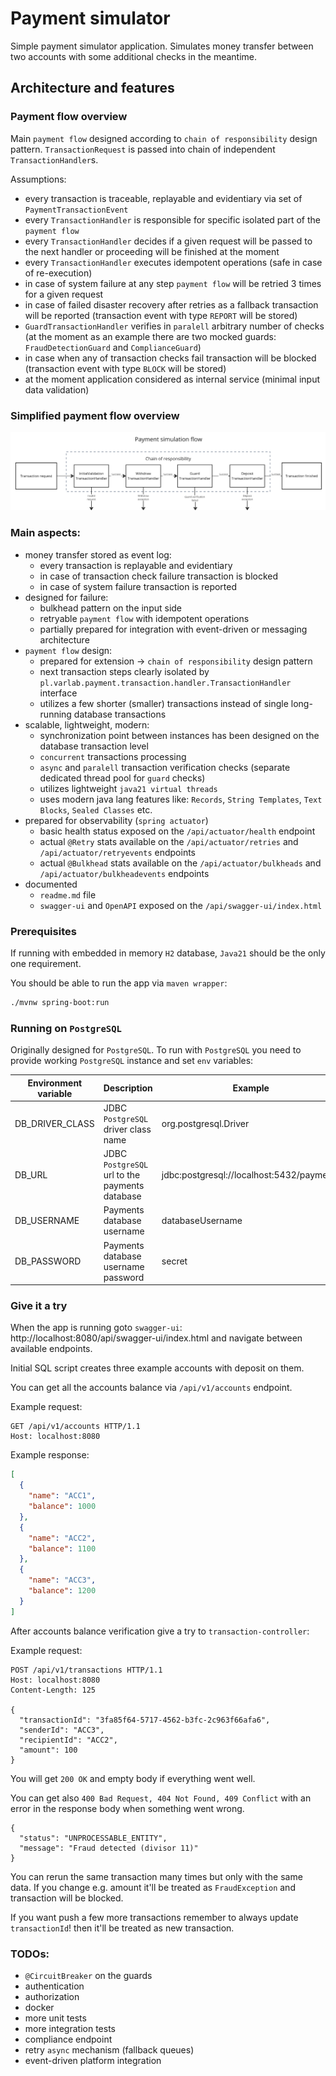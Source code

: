 # Payment simulator

Simple payment simulator application. Simulates money transfer between two accounts with some additional checks in the meantime.

## Architecture and features

### Payment flow overview

Main `payment flow` designed according to `chain of responsibility` design pattern. `TransactionRequest` is passed into
chain of independent `TransactionHandler`s.

Assumptions:

- every transaction is traceable, replayable and evidentiary via set of `PaymentTransactionEvent`
- every `TransactionHandler` is responsible for specific isolated part of the `payment flow`
- every `TransactionHandler` decides if a given request will be passed to the next handler or proceeding will be finished at the
  moment
- every `TransactionHandler` executes idempotent operations (safe in case of re-execution)
- in case of system failure at any step `payment flow` will be retried 3 times for a given request
- in case of failed disaster recovery after retries as a fallback transaction will be reported (transaction event with type `REPORT` will
  be stored)
- `GuardTransactionHandler` verifies in `paralell` arbitrary number of checks (at the moment as an example there are two mocked
  guards: `FraudDetectionGuard` and `ComplianceGuard`)
- in case when any of transaction checks fail transaction will be blocked (transaction event with type `BLOCK` will be stored)
- at the moment application considered as internal service (minimal input data validation)

### Simplified payment flow overview

![payment_flow](docs/payment_flow.png)

### Main aspects:

- money transfer stored as event log:
    - every transaction is replayable and evidentiary
    - in case of transaction check failure transaction is blocked
    - in case of system failure transaction is reported
- designed for failure:
    - bulkhead pattern on the input side
    - retryable `payment flow` with idempotent operations
    - partially prepared for integration with event-driven or messaging architecture
- `payment flow` design:
    - prepared for extension -> `chain of responsibility` design pattern
    - next transaction steps clearly isolated by `pl.varlab.payment.transaction.handler.TransactionHandler` interface
    - utilizes a few shorter (smaller) transactions instead of single long-running database transactions
- scalable, lightweight, modern:
    - synchronization point between instances has been designed on the database transaction level
    - `concurrent` transactions processing
    - `async` and `paralell` transaction verification checks (separate dedicated thread pool for `guard` checks)
    - utilizes lightweight `java21 virtual threads`
    - uses modern java lang features like: `Records`, `String Templates`, `Text Blocks`, `Sealed Classes` etc.
- prepared for observability (`spring actuator`)
    - basic health status exposed on the `/api/actuator/health` endpoint
    - actual `@Retry` stats available on the `/api/actuator/retries` and `/api/actuator/retryevents` endpoints
    - actual `@Bulkhead` stats available on the `/api/actuator/bulkheads` and `/api/actuator/bulkheadevents` endpoints
- documented
    - `readme.md` file
    - `swagger-ui` and `OpenAPI` exposed on the `/api/swagger-ui/index.html`

### Prerequisites

If running with embedded in memory `H2` database, `Java21` should be the only one requirement.

You should be able to run the app via `maven wrapper`:

```bash
./mvnw spring-boot:run
```

### Running on `PostgreSQL`

Originally designed for `PostgreSQL`. To run with `PostgreSQL` you need to provide working `PostgreSQL` instance
and set `env` variables:

| Environment variable | Description                                    | Example                                   |
|----------------------|------------------------------------------------|-------------------------------------------
| DB_DRIVER_CLASS      | JDBC `PostgreSQL` driver class name            | org.postgresql.Driver                     |
| DB_URL               | JDBC `PostgreSQL` url to the payments database | jdbc:postgresql://localhost:5432/payments |
| DB_USERNAME          | Payments database username                     | databaseUsername                          |
| DB_PASSWORD          | Payments database username password            | secret                                    |

### Give it a try

When the app is running goto `swagger-ui`: http://localhost:8080/api/swagger-ui/index.html and navigate between available endpoints. 

Initial SQL script creates three example accounts with deposit on them.

You can get all the accounts balance via `/api/v1/accounts` endpoint.

Example request:
```
GET /api/v1/accounts HTTP/1.1
Host: localhost:8080
```

Example response:
```json
[
  {
    "name": "ACC1",
    "balance": 1000
  },
  {
    "name": "ACC2",
    "balance": 1100
  },
  {
    "name": "ACC3",
    "balance": 1200
  }
]
```

After accounts balance verification give a try to `transaction-controller`:

Example request:
```
POST /api/v1/transactions HTTP/1.1
Host: localhost:8080
Content-Length: 125

{
  "transactionId": "3fa85f64-5717-4562-b3fc-2c963f66afa6",
  "senderId": "ACC3",
  "recipientId": "ACC2",
  "amount": 100
}
```

You will get `200 OK` and empty body if everything went well.

You can get also `400 Bad Request, 404 Not Found, 409 Conflict` with an error in the response body when something went wrong.
```
{
  "status": "UNPROCESSABLE_ENTITY",
  "message": "Fraud detected (divisor 11)"
}
```

You can rerun the same transaction many times but only with the same data.
If you change e.g. amount it'll be treated as `FraudException` and transaction will be blocked.

If you want push a few more transactions remember to always update `transactionId`!
then it'll be treated as new transaction.


### TODOs:

- `@CircuitBreaker` on the guards
- authentication
- authorization
- docker
- more unit tests
- more integration tests
- compliance endpoint
- retry `async` mechanism (fallback queues)
- event-driven platform integration